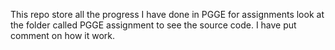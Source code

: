 This repo store all the progress I have done in PGGE for assignments look at the folder called PGGE assignment to see the source code. I have put comment on how it work.
